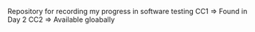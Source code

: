 Repository for recording my progress in software testing
CC1 => Found in Day 2
CC2 => Available gloabally
